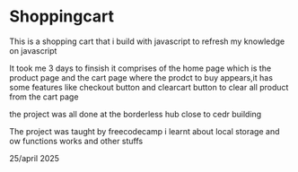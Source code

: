 # Shoppingcart
<p>
This is a shopping cart that i build with javascript to refresh my knowledge on javascript</p>
<p>It took me 3 days to finsish it comprises of the home page which is the product page and the cart page where the prodct to buy appears,it has some features like checkout button and  clearcart button to clear all product from the cart page </p>
<p> the project was all done at the borderless hub close to cedr building </p>
<p>The project was taught by freecodecamp i learnt about local storage and ow functions works and other stuffs</p>
<p>25/april 2025</p>
